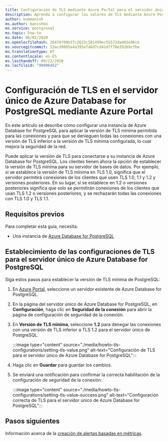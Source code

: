 ```yaml
---
title: Configuración de TLS mediante Azure Portal para el servidor único de Azure Database for PostgreSQL
description: Aprenda a configurar los valores de TLS mediante Azure Portal para el servidor único de Azure Database for PostgreSQL
author: kummanish
ms.author: manishku
ms.service: postgresql
ms.topic: how-to
ms.date: 06/02/2020
ms.openlocfilehash: 26470709b37c2623c581499ec55572da402e96cb
ms.sourcegitcommit: 53acd9895a4a395efa6d7cd41d7f78e392b9cfbe
ms.translationtype: HT
ms.contentlocale: es-ES
ms.lasthandoff: 09/22/2020
ms.locfileid: "90906452"
---
```

# <a name="configuring-tls-settings-in-azure-database-for-postgresql-single---server-using-azure-portal"></a>Configuración de TLS en el servidor único de Azure Database for PostgreSQL mediante Azure Portal

En este artículo se describe cómo configurar una instancia de Azure Database for PostgreSQL para aplicar la versión de TLS mínima permitida para las conexiones y para que se denieguen todas las conexiones con una versión de TLS inferior a la versión de TLS mínima configurada, lo cual mejora la seguridad de la red.

Puede aplicar la versión de TLS para conectarse a su instancia de Azure Database for PostgreSQL. Los clientes tienen ahora la opción de establecer la versión de TLS mínima para su servidor de bases de datos. Por ejemplo, si se establece la versión de TLS mínima en TLS 1.0, significa que el servidor permitirá conexiones de los clientes que usen TLS 1.0, 1.1 y 1.2 y versiones posteriores. En su lugar, si se establece en 1.2 o versiones posteriores significa que solo se permitirán conexiones de los clientes que usan TLS 1.2 o versiones posteriores, y se rechazarán todas las conexiones con TLS 1.0 y TLS 1.1.

## <a name="prerequisites"></a>Requisitos previos

Para completar esta guía, necesita:

* Una instancia de [Azure Database for PostgreSQL](quickstart-create-server-database-portal.md)

## <a name="set-tls-configurations-for-azure-database-for-postgresql---single-server"></a>Establecimiento de las configuraciones de TLS para el servidor único de Azure Database for PostgreSQL

Siga estos pasos para establecer la versión de TLS mínima de PostgreSQL:

1. En [Azure Portal](https://portal.azure.com/), seleccione un servidor existente de Azure Database for PostgreSQL.

1.  En la página del servidor único de Azure Database for PostgreSQL, en **Configuración**, haga clic en **Seguridad de la conexión** para abrir la página de configuración de seguridad de la conexión.

1. En **Versión de TLS mínima**, seleccione **1.2** para denegar las conexiones con una versión de TLS inferior a TLS 1.2 para el servidor único de PostgreSQL.

    :::image type="content" source="./media/howto-tls-configurations/setting-tls-value.png" alt-text="Configuración de TLS para el servidor único de Azure Database for PostgreSQL":::

1. Haga clic en **Guardar** para guardar los cambios.

1. Se enviará una notificación para confirmar la correcta habilitación de la configuración de seguridad de la conexión.

    :::image type="content" source="./media/howto-tls-configurations/setting-tls-value-success.png" alt-text="Configuración correcta de TLS para el servidor único de Azure Database for PostgreSQL":::

## <a name="next-steps"></a>Pasos siguientes

Información acerca de la [creación de alertas basadas en métricas](howto-alert-on-metric.md).